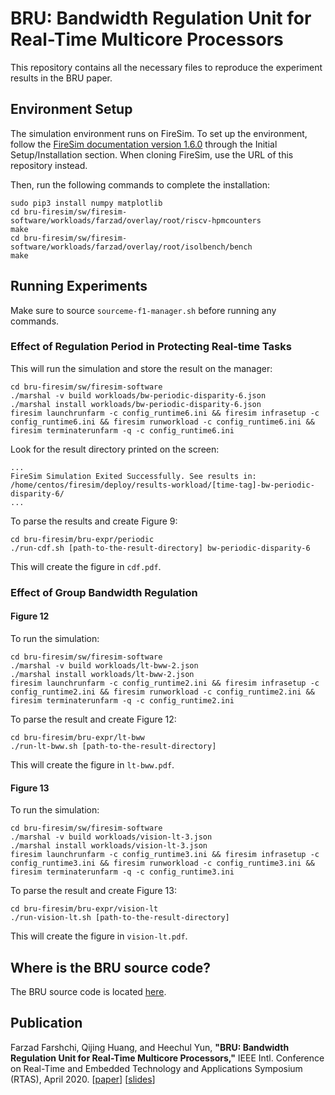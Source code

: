 # BRU: Bandwidth Regulation Unit for Real-Time Multicore Processors
This repository contains all the necessary files to reproduce the experiment results in the BRU paper.

## Environment Setup
The simulation environment runs on FireSim. To set up the environment, follow the [FireSim documentation version 1.6.0](http://docs.fires.im/en/1.6.0) through the Initial Setup/Installation section. When cloning FireSim, use the URL of this repository instead.

Then, run the following commands to complete the installation:
```
sudo pip3 install numpy matplotlib
cd bru-firesim/sw/firesim-software/workloads/farzad/overlay/root/riscv-hpmcounters
make
cd bru-firesim/sw/firesim-software/workloads/farzad/overlay/root/isolbench/bench
make
```

## Running Experiments
Make sure to source `sourceme-f1-manager.sh` before running any commands.

###  Effect of Regulation Period in Protecting Real-time Tasks
This will run the simulation and store the result on the manager:
```
cd bru-firesim/sw/firesim-software
./marshal -v build workloads/bw-periodic-disparity-6.json
./marshal install workloads/bw-periodic-disparity-6.json
firesim launchrunfarm -c config_runtime6.ini && firesim infrasetup -c config_runtime6.ini && firesim runworkload -c config_runtime6.ini && firesim terminaterunfarm -q -c config_runtime6.ini
```
Look for the result directory printed on the screen:
```
...
FireSim Simulation Exited Successfully. See results in:
/home/centos/firesim/deploy/results-workload/[time-tag]-bw-periodic-disparity-6/
...
```
To parse the results and create Figure 9:
```
cd bru-firesim/bru-expr/periodic
./run-cdf.sh [path-to-the-result-directory] bw-periodic-disparity-6
```
This will create the figure in `cdf.pdf`.

###  Effect of Group Bandwidth Regulation
#### Figure 12
To run the simulation:
```
cd bru-firesim/sw/firesim-software
./marshal -v build workloads/lt-bww-2.json
./marshal install workloads/lt-bww-2.json
firesim launchrunfarm -c config_runtime2.ini && firesim infrasetup -c config_runtime2.ini && firesim runworkload -c config_runtime2.ini && firesim terminaterunfarm -q -c config_runtime2.ini
```
To parse the result and create Figure 12:
```
cd bru-firesim/bru-expr/lt-bww
./run-lt-bww.sh [path-to-the-result-directory]
```
This will create the figure in `lt-bww.pdf`.

#### Figure 13
To run the simulation:
```
cd bru-firesim/sw/firesim-software
./marshal -v build workloads/vision-lt-3.json
./marshal install workloads/vision-lt-3.json
firesim launchrunfarm -c config_runtime3.ini && firesim infrasetup -c config_runtime3.ini && firesim runworkload -c config_runtime3.ini && firesim terminaterunfarm -q -c config_runtime3.ini
```
To parse the result and create Figure 13:
```
cd bru-firesim/bru-expr/vision-lt
./run-vision-lt.sh [path-to-the-result-directory]
```
This will create the figure in `vision-lt.pdf`.

## Where is the BRU source code?
The BRU source code is located [here](https://github.com/farzadfch/rocket-chip/blob/bf45db0dae0925ba86482d6ab8fa5bc37b158a93/src/main/scala/subsystem/BwRegulator.scala).

## Publication
Farzad Farshchi, Qijing Huang, and Heechul Yun, **"BRU: Bandwidth Regulation Unit for Real-Time Multicore Processors,"** IEEE Intl. Conference on Real-Time and Embedded Technology and Applications Symposium (RTAS), April 2020. [[paper](http://www.ittc.ku.edu/~farshchi/papers/bru-rtas2020-paper.pdf)] [[slides](http://www.ittc.ku.edu/~farshchi/papers/bru-rtas2020-slides.pdf)]
